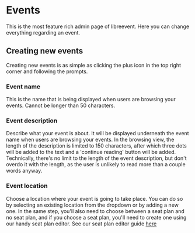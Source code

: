 # Events
This is the most feature rich admin page of libreevent. Here you can change everything regarding an event.

## Creating new events
Creating new events is as simple as clicking the plus icon in the top right corner and following the prompts.

### Event name
This is the name that is being displayed when users are browsing your events. Cannot be longer than 50 characters.

### Event description
Describe what your event is about. It will be displayed underneath the event name when users are browsing your events. In the browsing view, the length of the description is limited to 150 characters, after which three dots will be added to the text and a 'continue reading' button will be added. Technically, there's no limit to the length of the event description, but don't overdo it with the length, as the user is unlikely to read more than a couple words anyway.

### Event location
Choose a location where your event is going to take place. You can do so by selecting an existing location from the dropdown or by adding a new one. In the same step, you'll also need to choose between a seat plan and no seat plan, and if you choose a seat plan, you'll need to create one using our handy seat plan editor. See our seat plan editor guide [here](&/admin-panel/seatplan-editor)